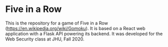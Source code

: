 # Five in a Row
This is the repository for a game of Five in a Row (https://en.wikipedia.org/wiki/Gomoku). It is based on a React web application with a Flask API powering its backend. It was developed for the Web Security class at JHU, Fall 2020.
